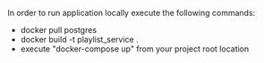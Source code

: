 In order to run application locally execute the following commands:
- docker pull postgres
- docker build -t playlist_service .
- execute "docker-compose up" from your project root location

